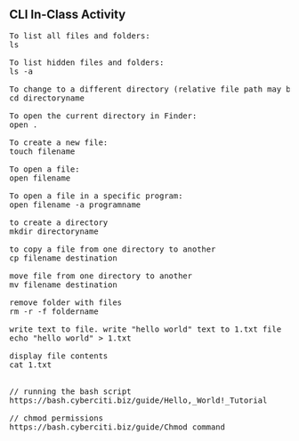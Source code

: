 ## CLI In-Class Activity

<pre>
To list all files and folders:
ls

To list hidden files and folders:
ls -a

To change to a different directory (relative file path may be needed)
cd directoryname

To open the current directory in Finder:
open .

To create a new file:
touch filename

To open a file:
open filename

To open a file in a specific program:
open filename -a programname

to create a directory
mkdir directoryname

to copy a file from one directory to another
cp filename destination

move file from one directory to another
mv filename destination

remove folder with files
rm -r -f foldername

write text to file. write "hello world" text to 1.txt file
echo "hello world" > 1.txt

display file contents
cat 1.txt


// running the bash script
https://bash.cyberciti.biz/guide/Hello,_World!_Tutorial

// chmod permissions
https://bash.cyberciti.biz/guide/Chmod_command
</pre>
